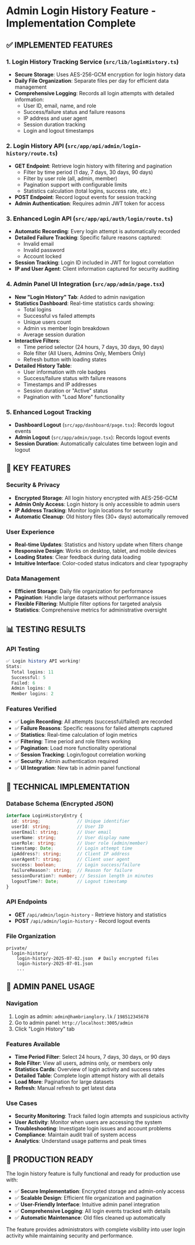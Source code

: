 # Admin Login History Feature - Implementation Complete

## ✅ IMPLEMENTED FEATURES

### 1. Login History Tracking Service (`src/lib/loginHistory.ts`)
- **Secure Storage**: Uses AES-256-GCM encryption for login history data
- **Daily File Organization**: Separate files per day for efficient data management
- **Comprehensive Logging**: Records all login attempts with detailed information:
  - User ID, email, name, and role
  - Success/failure status and failure reasons
  - IP address and user agent
  - Session duration tracking
  - Login and logout timestamps

### 2. Login History API (`src/app/api/admin/login-history/route.ts`)
- **GET Endpoint**: Retrieve login history with filtering and pagination
  - Filter by time period (1 day, 7 days, 30 days, 90 days)
  - Filter by user role (all, admin, member)
  - Pagination support with configurable limits
  - Statistics calculation (total logins, success rate, etc.)
- **POST Endpoint**: Record logout events for session tracking
- **Admin Authentication**: Requires admin JWT token for access

### 3. Enhanced Login API (`src/app/api/auth/login/route.ts`)
- **Automatic Recording**: Every login attempt is automatically recorded
- **Detailed Failure Tracking**: Specific failure reasons captured:
  - Invalid email
  - Invalid password  
  - Account locked
- **Session Tracking**: Login ID included in JWT for logout correlation
- **IP and User Agent**: Client information captured for security auditing

### 4. Admin Panel UI Integration (`src/app/admin/page.tsx`)
- **New "Login History" Tab**: Added to admin navigation
- **Statistics Dashboard**: Real-time statistics cards showing:
  - Total logins
  - Successful vs failed attempts
  - Unique users count
  - Admin vs member login breakdown
  - Average session duration
- **Interactive Filters**:
  - Time period selector (24 hours, 7 days, 30 days, 90 days)
  - Role filter (All Users, Admins Only, Members Only)
  - Refresh button with loading states
- **Detailed History Table**:
  - User information with role badges
  - Success/failure status with failure reasons
  - Timestamps and IP addresses
  - Session duration or "Active" status
  - Pagination with "Load More" functionality

### 5. Enhanced Logout Tracking
- **Dashboard Logout** (`src/app/dashboard/page.tsx`): Records logout events
- **Admin Logout** (`src/app/admin/page.tsx`): Records logout events
- **Session Duration**: Automatically calculates time between login and logout

## 🎯 KEY FEATURES

### Security & Privacy
- **Encrypted Storage**: All login history encrypted with AES-256-GCM
- **Admin Only Access**: Login history is only accessible to admin users
- **IP Address Tracking**: Monitor login locations for security
- **Automatic Cleanup**: Old history files (30+ days) automatically removed

### User Experience
- **Real-time Updates**: Statistics and history update when filters change
- **Responsive Design**: Works on desktop, tablet, and mobile devices
- **Loading States**: Clear feedback during data loading
- **Intuitive Interface**: Color-coded status indicators and clear typography

### Data Management
- **Efficient Storage**: Daily file organization for performance
- **Pagination**: Handle large datasets without performance issues
- **Flexible Filtering**: Multiple filter options for targeted analysis
- **Statistics**: Comprehensive metrics for administrative oversight

## 📊 TESTING RESULTS

### API Testing
```powershell
✅ Login history API working!
Stats:
  Total logins: 11
  Successful: 5
  Failed: 6
  Admin logins: 8
  Member logins: 2
```

### Features Verified
- ✅ **Login Recording**: All attempts (successful/failed) are recorded
- ✅ **Failure Reasons**: Specific reasons for failed attempts captured
- ✅ **Statistics**: Real-time calculation of login metrics
- ✅ **Filtering**: Time period and role filters working
- ✅ **Pagination**: Load more functionality operational
- ✅ **Session Tracking**: Login/logout correlation working
- ✅ **Security**: Admin authentication required
- ✅ **UI Integration**: New tab in admin panel functional

## 🔧 TECHNICAL IMPLEMENTATION

### Database Schema (Encrypted JSON)
```typescript
interface LoginHistoryEntry {
  id: string;              // Unique identifier
  userId: string;          // User ID
  userEmail: string;       // User email
  userName: string;        // User display name
  userRole: string;        // User role (admin/member)
  timestamp: Date;         // Login attempt time
  ipAddress?: string;      // Client IP address
  userAgent?: string;      // Client user agent
  success: boolean;        // Login success/failure
  failureReason?: string;  // Reason for failure
  sessionDuration?: number; // Session length in minutes
  logoutTime?: Date;       // Logout timestamp
}
```

### API Endpoints
- **GET** `/api/admin/login-history` - Retrieve history and statistics
- **POST** `/api/admin/login-history` - Record logout events

### File Organization
```
private/
  login-history/
    login-history-2025-07-02.json  # Daily encrypted files
    login-history-2025-07-01.json
    ...
```

## 🚀 ADMIN PANEL USAGE

### Navigation
1. Login as admin: `admin@hambrianglory.lk` / `198512345678`
2. Go to admin panel: `http://localhost:3005/admin`
3. Click "Login History" tab

### Features Available
- **Time Period Filter**: Select 24 hours, 7 days, 30 days, or 90 days
- **Role Filter**: View all users, admins only, or members only
- **Statistics Cards**: Overview of login activity and success rates
- **Detailed Table**: Complete login attempt history with all details
- **Load More**: Pagination for large datasets
- **Refresh**: Manual refresh to get latest data

### Use Cases
- **Security Monitoring**: Track failed login attempts and suspicious activity
- **User Activity**: Monitor when users are accessing the system
- **Troubleshooting**: Investigate login issues and account problems
- **Compliance**: Maintain audit trail of system access
- **Analytics**: Understand usage patterns and peak times

## 🎯 PRODUCTION READY

The login history feature is fully functional and ready for production use with:
- ✅ **Secure Implementation**: Encrypted storage and admin-only access
- ✅ **Scalable Design**: Efficient file organization and pagination
- ✅ **User-Friendly Interface**: Intuitive admin panel integration
- ✅ **Comprehensive Logging**: All login events tracked with details
- ✅ **Automatic Maintenance**: Old files cleaned up automatically

The feature provides administrators with complete visibility into user login activity while maintaining security and performance.
